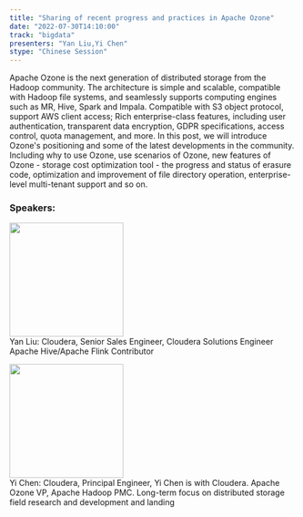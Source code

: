 ```yaml
---
title: "Sharing of recent progress and practices in Apache Ozone"
date: "2022-07-30T14:10:00"
track: "bigdata"
presenters: "Yan Liu,Yi Chen"
stype: "Chinese Session"
---
```

Apache Ozone is the next generation of distributed storage from the Hadoop community. The architecture is simple and scalable, compatible with Hadoop file systems, and seamlessly supports computing engines such as MR, Hive, Spark and Impala. Compatible with S3 object protocol, support AWS client access; Rich enterprise-class features, including user authentication, transparent data encryption, GDPR specifications, access control, quota management, and more.
In this post, we will introduce Ozone's positioning and some of the latest developments in the community. Including why to use Ozone, use scenarios of Ozone, new features of Ozone - storage cost optimization tool - the progress and status of erasure code, optimization and improvement of file directory operation, enterprise-level multi-tenant support and so on.
 ### Speakers: 
 <img src="images/speaker/1059.png" width="200" /><br>Yan Liu: Cloudera, Senior Sales Engineer, Cloudera Solutions Engineer
Apache Hive/Apache Flink Contributor

 <img src="images/speaker/1059_2.png" width="200" /><br>Yi Chen: Cloudera, Principal Engineer, Yi Chen is with Cloudera. Apache Ozone VP, Apache Hadoop PMC. Long-term focus on distributed storage field research and development and landing

 